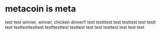 # metacoin is meta

test
test
winner, winner, chicken dinner!!
test
testttest
test
testtest
test
testt
test
testtesttesttest
testttesttest
testtest
test
test
testtest
test
test
test
